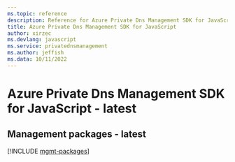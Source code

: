 ```yaml
---
ms.topic: reference
description: Reference for Azure Private Dns Management SDK for JavaScript
title: Azure Private Dns Management SDK for JavaScript
author: xirzec
ms.devlang: javascript
ms.service: privatednsmanagement
ms.author: jeffish
ms.data: 10/11/2022
---
```

# Azure Private Dns Management SDK for JavaScript - latest

## Management packages - latest
[!INCLUDE [mgmt-packages](private-dns-management-mgmt-index.md)]
